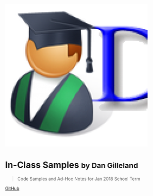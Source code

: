 ![](dgilleland.png)

# In-Class Samples <small>by Dan Gilleland</small>

> Code Samples and Ad-Hoc Notes for Jan 2018 School Term

[GitHub](https://github.com/dgilleland/2018-Jan-In-Class)